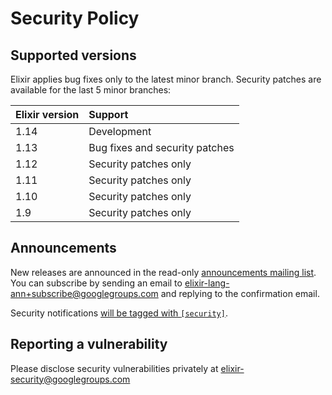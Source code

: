 # Security Policy

## Supported versions

Elixir applies bug fixes only to the latest minor branch. Security patches are available for the last 5 minor branches:

Elixir version | Support
:------------- | :-----------------------------
1.14           | Development
1.13           | Bug fixes and security patches
1.12           | Security patches only
1.11           | Security patches only
1.10           | Security patches only
1.9            | Security patches only

## Announcements

New releases are announced in the read-only [announcements mailing list](https://groups.google.com/group/elixir-lang-ann). You can subscribe by sending an email to elixir-lang-ann+subscribe@googlegroups.com and replying to the confirmation email.

Security notifications [will be tagged with `[security]`](https://groups.google.com/forum/#!searchin/elixir-lang-ann/%5Bsecurity%5D%7Csort:date).

## Reporting a vulnerability

Please disclose security vulnerabilities privately at elixir-security@googlegroups.com
